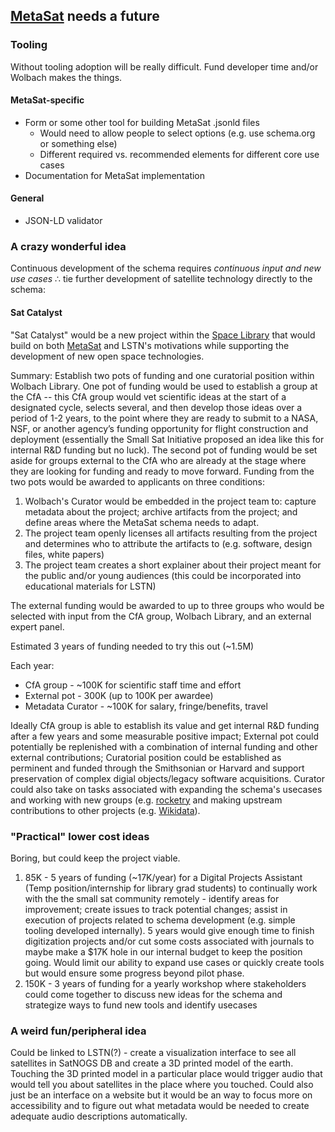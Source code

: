 ## [MetaSat](https://schema.space/) needs a future

### Tooling
Without tooling adoption will be really difficult. Fund developer time and/or Wolbach makes the things.

#### MetaSat-specific
* Form or some other tool for building MetaSat .jsonld files
  * Would need to allow people to select options (e.g. use schema.org or something else)
  * Different required vs. recommended elements for different core use cases
* Documentation for MetaSat implementation

#### General
* JSON-LD validator

### A crazy wonderful idea
Continuous development of the schema requires *continuous input and new use cases* ∴ tie further development of satellite technology directly to the schema: 

#### Sat Catalyst
"Sat Catalyst" would be a new project within the [Space Library](https://library.cfa.harvard.edu/space-library) that would build on both [MetaSat](https://schema.space/) and LSTN's motivations while supporting the development of new open space technologies.

Summary: Establish two pots of funding and one curatorial position within Wolbach Library. One pot of funding would be used to establish a group at the CfA -- this CfA group would vet scientific ideas at the start of a designated cycle, selects several, and then develop those ideas over a period of 1-2 years, to the point where they are ready to submit to a NASA, NSF, or another agency’s funding opportunity for flight construction and deployment (essentially the Small Sat Initiative proposed an idea like this for internal R&D funding but no luck). The second pot of funding would be set aside for groups external to the CfA who are already at the stage where they are looking for funding and ready to move forward. Funding from the two pots would be awarded to applicants on three conditions:
  1. Wolbach's Curator would be embedded in the project team to: capture metadata about the project; archive artifacts from the project; and define areas where the MetaSat schema needs to adapt.
  2. The project team openly licenses all artifacts resulting from the project and determines who to attribute the artifacts to (e.g. software, design files, white papers)
  3. The project team creates a short explainer about their project meant for the public and/or young audiences (this could be incorporated into educational materials for LSTN)
  
The external funding would be awarded to up to three groups who would be selected with input from the CfA group, Wolbach Library, and an external expert panel.

Estimated 3 years of funding needed to try this out (~1.5M)

Each year:
* CfA group - ~100K for scientific staff time and effort
* External pot - 300K (up to 100K per awardee)
* Metadata Curator - ~100K for salary, fringe/benefits, travel

Ideally CfA group is able to establish its value and get internal R&D funding after a few years and some measurable positive impact; External pot could potentially be replenished with a combination of internal funding and other external contributions; Curatorial position could be established as perminent and funded through the Smithsonian or Harvard and support preservation of complex digial objects/legacy software acquisitions. Curator could also take on tasks associated with expanding the schema's usecases and working with new groups (e.g. [rocketry](https://twitter.com/ORocketry/status/1189573186763005952?s=20) and making upstream contributions to other projects (e.g. [Wikidata](https://www.wikidata.org/wiki/Q26540)).

### "Practical" lower cost ideas
Boring, but could keep the project viable.

1. 85K - 5 years of funding (~17K/year) for a Digital Projects Assistant (Temp position/internship for library grad students) to continually work with the the small sat community remotely - identify areas for improvement; create issues to track potential changes; assist in execution of projects related to schema development (e.g. simple tooling developed internally). 5 years would give enough time to finish digitization projects and/or cut some costs associated with journals to maybe make a $17K hole in our internal budget to keep the position going. Would limit our ability to expand use cases or quickly create tools but would ensure some progress beyond pilot phase.
2. 150K - 3 years of funding for a yearly workshop where stakeholders could come together to discuss new ideas for the schema and strategize ways to fund new tools and identify usecases

### A weird fun/peripheral idea
Could be linked to LSTN(?) - create a visualization interface to see all satellites in SatNOGS DB and create a 3D printed model of the earth. Touching the 3D printed model in a particular place would trigger audio that would tell you about satellites in the place where you touched. Could also just be an interface on a website but it would be an way to focus more on accessibility and to figure out what metadata would be needed to create adequate audio descriptions automatically. 
